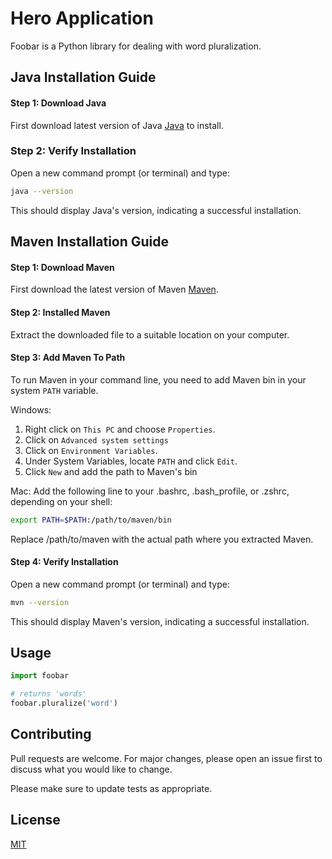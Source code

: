 # Hero Application

Foobar is a Python library for dealing with word pluralization.

## Java Installation Guide

#### Step 1: Download Java
First download latest version of Java [Java](https://www.oracle.com/java/) to install.

### Step 2: Verify Installation
Open a new command prompt (or terminal) and type:

```bash
java --version
```
This should display Java's version, indicating a successful installation.

## Maven Installation Guide

#### Step 1: Download Maven
First download the latest version of Maven [Maven](https://maven.apache.org/download.cgi).

#### Step 2: Installed Maven
Extract the downloaded file to a suitable location on your computer.

#### Step 3: Add Maven To Path
To run Maven in your command line, you need to add Maven bin in your system `PATH` variable.

Windows: 
1. Right click on `This PC` and choose `Properties`.
2. Click on `Advanced system settings`
3. Click on `Environment Variables`.
4. Under System Variables, locate `PATH` and click `Edit`.
5. Click `New` and add the path to Maven's bin

Mac:
Add the following line to your .bashrc, .bash_profile, or .zshrc, depending on your shell:
```bash
export PATH=$PATH:/path/to/maven/bin
```
Replace /path/to/maven with the actual path where you extracted Maven.

#### Step 4: Verify Installation
Open a new command prompt (or terminal) and type:

```bash
mvn --version
```

This should display Maven's version, indicating a successful installation.

## Usage

```python
import foobar

# returns 'words'
foobar.pluralize('word')

```

## Contributing

Pull requests are welcome. For major changes, please open an issue first
to discuss what you would like to change.

Please make sure to update tests as appropriate.

## License

[MIT](https://choosealicense.com/licenses/mit/)
